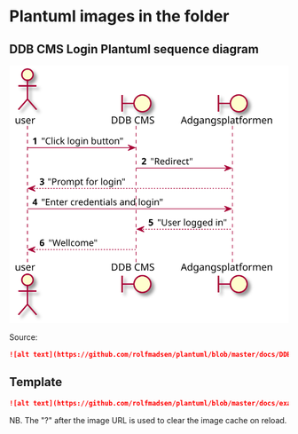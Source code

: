 # Plantuml images in the folder

## DDB CMS Login Plantuml sequence diagram

![alt text](/docs/DDB-CMS_login.svg? "DDB CMS Login Plantuml sequence diagram")

Source: 
```markdown
![alt text](https://github.com/rolfmadsen/plantuml/blob/master/docs/DDB-CMS_login.svg? "DDB CMS Login Plantuml sequence diagram")
``` 

## Template

```markdown
![alt text](https://github.com/rolfmadsen/plantuml/blob/master/docs/example.svg? "Plantuml example")
```
NB. The "?" after the image URL is used to clear the image cache on reload.
